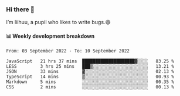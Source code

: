 ### Hi there 👋
I’m liihuu, a pupil who likes to write bugs.😄


#### 📊 Weekly development breakdown
<!--START_SECTION:waka-->

```text
From: 03 September 2022 - To: 10 September 2022

JavaScript   21 hrs 37 mins  ████████████████████▓░░░░   83.25 %
LESS         3 hrs 25 mins   ███▒░░░░░░░░░░░░░░░░░░░░░   13.21 %
JSON         33 mins         ▓░░░░░░░░░░░░░░░░░░░░░░░░   02.13 %
TypeScript   14 mins         ▒░░░░░░░░░░░░░░░░░░░░░░░░   00.93 %
Markdown     5 mins          ░░░░░░░░░░░░░░░░░░░░░░░░░   00.35 %
CSS          2 mins          ░░░░░░░░░░░░░░░░░░░░░░░░░   00.13 %
```

<!--END_SECTION:waka-->

<!--
**liihuu/liihuu** is a ✨ _special_ ✨ repository because its `README.md` (this file) appears on your GitHub profile.

Here are some ideas to get you started:

- 🔭 I’m currently working on ...
- 🌱 I’m currently learning ...
- 👯 I’m looking to collaborate on ...
- 🤔 I’m looking for help with ...
- 💬 Ask me about ...
- 📫 How to reach me: ...
- 😄 Pronouns: ...
- ⚡ Fun fact: ...
-->
